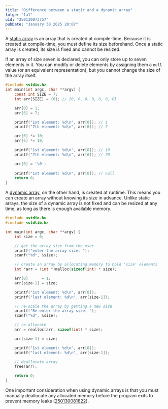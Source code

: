 ```yaml
---
title: "Difference between a static and a dynamic array"
folge: "1a1"
uid: "250130073757"
pubDate: "January 30 2025 20:07"
---
```


A [static array](/note/240611103553) is an array that is created at compile-time. Because it is created at compile-time, you must define its size beforehand. Once a static array is created, its size is fixed and cannot be resized.

If an array of size seven is declared, you can only store up to seven elements in it. You can modify or delete elements by assigning them a `null` value (or an equivalent representation), but you cannot change the size of the array itself.

```c
#include <stdio.h>
int main(int argc, char **argv) {
	const int SIZE = 7;
	int arr[SIZE] = {0}; // {0, 0, 0, 0, 0, 0, 0}

	arr[0] = 1;
	arr[6] = 7;

	printf("1st element: %d\n", arr[0]); // 1
	printf("7th element: %d\n", arr[6]); // 7

	arr[0] *= 10;
	arr[6] *= 10;

	printf("1st element: %d\n", arr[0]); // 10
	printf("7th element: %d\n", arr[6]); // 70

	arr[0] = '\0';
	
	printf("1st element: %d\n", arr[0]); // null
	return 0;
}
```

A [dynamic array](/note/250101052312), on the other hand, is created at runtime. This means you can create an array without knowing its size in advance. Unlike static arrays, the size of a dynamic array is not fixed and can be resized at any time, as long as there is enough available memory.

```c
#include <stdio.h>
#include <stdlib.h>

int main(int argc, char **argv) {
	int size = 0;

	// get the array size from the user
	printf("enter the array size: ");
	scanf("%d", &size);

	// create an array by allocating memory to hold 'size' elements
	int *arr = (int *)malloc(sizeof(int) * size);

	arr[0]      = 1;
	arr[size-1] = size;

	printf("1st element: %d\n", arr[0]);
	printf("last element: %d\n", arr[size-1]);

	// re-scale the array by getting a new size
	printf("Re-enter the array size: ");
	scanf("%d", &size);

	// re-allocate
	arr = realloc(arr, sizeof(int) * size);

	arr[size-1] = size;

	printf("1st element: %d\n", arr[0]);
	printf("last element: %d\n", arr[size-1]);

	// deallocate array
	free(arr);

	return 0;
}
```

One important consideration when using dynamic arrays is that you must manually deallocate any allocated memory before the program exits to prevent memory leaks ([250130081822](/note/250130081822)).